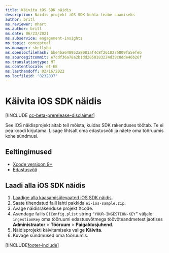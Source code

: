```yaml
---
title: Käivita iOS SDK näidis
description: Näidis projekt iOS SDK kohta teabe saamiseks
author: britl
ms.reviewer: mhart
ms.author: britl
ms.date: 06/23/2021
ms.subservice: engagement-insights
ms.topic: conceptual
ms.manager: shellyha
ms.openlocfilehash: bbe4ba648952a8081af4c8f2610276809fa5efeb
ms.sourcegitcommit: e7cdf36a78a2b1dd2850183224d39c8dde46b26f
ms.translationtype: MT
ms.contentlocale: et-EE
ms.lasthandoff: 02/16/2022
ms.locfileid: "8232837"
---
```

# <a name="run-the-ios-sdk-sample"></a>Käivita iOS SDK näidis

[!INCLUDE [cc-beta-prerelease-disclaimer](includes/cc-beta-prerelease-disclaimer.md)]

See iOS näidisprojekt aitab teil mõista, kuidas SDK rakenduses töötab. Te ei pea koodi kirjutama. Lisage lihtsalt oma edastusvõti ja näete oma tööruumis kohe sündmusi.

## <a name="prerequisites"></a>Eeltingimused

- [Xcode versioon 9+](https://developer.apple.com/xcode/downloads/)
- [Edastusvõti](get-started-ios.md)

## <a name="download-the-ios-sdk-sample"></a>Laadi alla iOS SDK näidis

1. [Laadige alla kaasamisülevaated iOS SDK näidis](https://download.pi.dynamics.com/sdk/EI-SDKs/ei-ios-sample.zip).
1. Saate tihendatud faili lahti pakkida `ei-ios-sample.zip`.
1. Avage näidisrakenduse projekt Xcode.
1. Asendage failis `EIConfig.plist` string `“YOUR-INGESTION-KEY”` väljale `ingestionKey` oma tööruumi edastusvõtmega töövõteandmetest jaotises **Administraator** > **Tööruum** > **Paigaldusjuhend**.
1. Näidisprojekti käivitamiseks valige **Käivita**.
1. Kuvage sündmused oma tööruumis.

[!INCLUDE[footer-include](../includes/footer-banner.md)]
